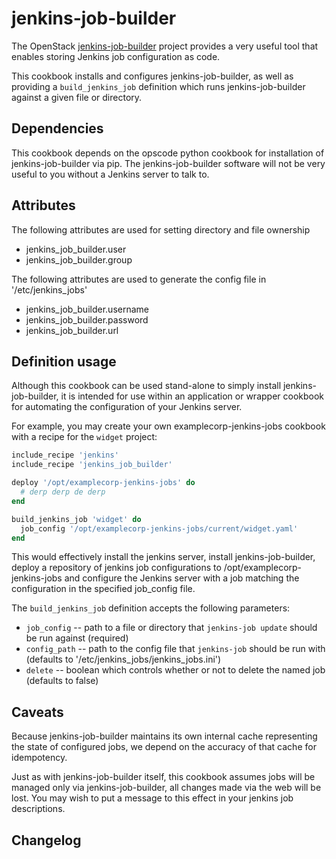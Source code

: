 # jenkins-job-builder

The OpenStack [jenkins-job-builder](https://github.com/openstack-ci/jenkins-job-builder) project provides a very useful tool that enables storing Jenkins job configuration as code.

This cookbook installs and configures jenkins-job-builder, as well as providing a `build_jenkins_job` definition which runs jenkins-job-builder against a given file or directory.

## Dependencies

This cookbook depends on the opscode python cookbook for installation of jenkins-job-builder via pip. The jenkins-job-builder software will not be very useful to you without a Jenkins server to talk to.

## Attributes

The following attributes are used for setting directory and file ownership 
* jenkins_job_builder.user
* jenkins_job_builder.group

The following attributes are used to generate the config file in '/etc/jenkins_jobs'
* jenkins_job_builder.username
* jenkins_job_builder.password
* jenkins_job_builder.url

## Definition usage

Although this cookbook can be used stand-alone to simply install jenkins-job-builder, 
it is intended for use within an application or wrapper cookbook for automating the 
configuration of your Jenkins server.

For example, you may create your own examplecorp-jenkins-jobs cookbook with a recipe for the `widget` project:

```ruby
include_recipe 'jenkins'
include_recipe 'jenkins_job_builder'

deploy '/opt/examplecorp-jenkins-jobs' do
  # derp derp de derp
end

build_jenkins_job 'widget' do
  job_config '/opt/examplecorp-jenkins-jobs/current/widget.yaml'
end
```

This would effectively install the jenkins server, install jenkins-job-builder, deploy a repository of jenkins job configurations to /opt/examplecorp-jenkins-jobs and configure the Jenkins server with a job matching the configuration in the specified job_config file. 

The `build_jenkins_job` definition accepts the following parameters:
* `job_config` -- path to a file or directory that `jenkins-job update` should be run against (required)
* `config_path` -- path to the config file that `jenkins-job` should be run with (defaults to '/etc/jenkins_jobs/jenkins_jobs.ini') 
* `delete` -- boolean which controls whether or not to delete the named job (defaults to false)

## Caveats

Because jenkins-job-builder maintains its own internal cache representing the state of configured jobs, we depend on the accuracy of that cache for idempotency. 

Just as with jenkins-job-builder itself, this cookbook assumes jobs will be managed only via jenkins-job-builder, all changes made via the web will be lost. You may wish to put a message to this effect in your jenkins job descriptions.

## Changelog

